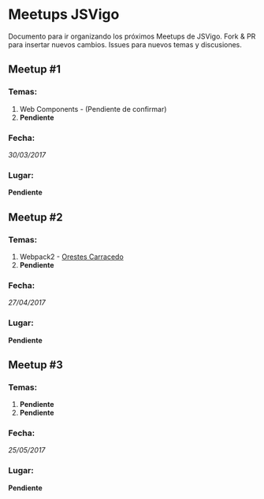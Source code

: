 # Meetups JSVigo

Documento para ir organizando los próximos Meetups de JSVigo. Fork & PR para insertar nuevos cambios. Issues para nuevos temas y discusiones.


## Meetup #1
### Temas:

1. Web Components - (Pendiente de confirmar)
2. **Pendiente**

### Fecha:
*30/03/2017*

### Lugar:
**Pendiente**

## Meetup #2
### Temas:

1. Webpack2 - [Orestes Carracedo](https://twitter.com/orestesca)
2. **Pendiente**

### Fecha:
*27/04/2017*

### Lugar:
**Pendiente**

## Meetup #3
### Temas:

1. **Pendiente**
2. **Pendiente**

### Fecha:
*25/05/2017*

### Lugar:
**Pendiente**
